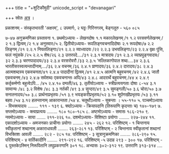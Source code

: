 +++
title = "+शुटिकौमुदी"
unicode_script = "devanagari"

+++
स्रोतः [अत्र](https://archive.org/details/hBcJ_shuddhi-kaumudi-by-janardan-hegde-sanskrit-bharati-publications/page/n1/mode/2up) । 

प्रकाशनम् - संस्कृतभारती 'अक्षरम्', ८ उपमार्गः, २ घट्टः गिरिनगरम्, बेङ्गलूरु - ५६० ०८५ 

७-४७ 
अनुक्रमणिका प्रस्तावना १. प्रथमोऽध्यायः - लेखनदोषः 
१.१ मकारलेखनम् /१ १.२ परसवर्णलेखनम् /२ १.३ द्वित्वम् /२ 
१.४ अनुस्वारः/५ २. द्वितीयोऽध्यायः- रूपलिङ्गवचनादिदोषाः 
२.१ रूपदोषाः/७ २.२ लिङ्गम् /२१ 
२.२.१ नियतलिङ्गाः/२१ २.२.२ व्याध्यादयः /२२ २.२.३ उभयलिङ्गाः/२३ २.२.४ वृक्षः पुंसि, फलं नपुंसके /२५ 
२.२.५ शेषः/२६ २.३ उत्तरपदे..../३१ 
२.३.१ मात्रादयः /३१ २.३.२ व्याघ्रपुङ्गवादयः/३२ २.३.३ चरणपादादयः/३३ २.३.४ वरसरोवरौ /३३ २.३.५ 'मल्लिकागोपाल शब्दः....३४ 
२.३.६ भारतीसरस्वत्यन्तादीनाम्..../३६ २.४ वचनम् /३६ 
२.४.१ प्राणादयः/३६ २.४.२ दारादयः/३८ २.४.३ आत्मशब्दस्य एकवचनता/४१ २.४.४ पादादीनां द्वित्वम् /४१ २.४.५ आत्मनि बहुवचनम् /४२ २.४.६ जातौ एकवचनम् /४३ २.४.७ सर्वशब्दः एकवचनान्तः अपि/४३ २.४.८ आदरार्थे बहुवचनम् /४४ 
x 
२.४.९ कर्तृकर्मणोः बहुत्वेऽपि... /४५ 
२.४.१० दम्पती/४६ ३. तृतीयोऽध्यायः - स्त्रीप्रत्ययगताः दोषाः 
८-५४ ३.१ सामान्यः /४८ ३.२ विशेषः /४८ ३.३ नर्तकी /४९ ३.४ सुन्दरा/४९ ३.५ सुमङ्गली/५० ३.६ चोरा/५० ३.७ सनातनादयः/५० ३.८ प्रार्थनाप्रभृतयः /५१ ३.९ भयङ्करीप्रभृतयः/५२ ३.१० शूर्पणखीप्रभृतयः /५३ 
३.११ बहवः /५४ ३.१२ हलन्तानाम् आकारान्तता /५४ ४. चतुर्थोऽध्यायः - सुबन्ताः । 
५५-११० ५. पञ्चमोऽध्यायः - विभक्त्यादयः ........ १११ - १३९ ६. षष्ठोऽध्यायः - क्रियापदानि (तिरूपाणि कृदन्ताः च) 
१४०-१७९ ७. सप्तमोऽध्यायः - क्त्वाप्रत्ययः ........ १८० 
१८०-१८५ ८. अष्टमोऽध्यायः - समासः 
१८६-२१० ९. नवमोऽध्यायः - साया 
....... 
२११-२२६ १०. दशमोऽध्यायः- विशिष्टाः प्रयोगाः ........ २२७-२४४ ११. एकादशोऽध्यायः - अमजनकाः प्राचीनाः प्रयोगाः 
........ २४५ - २६२ १२. परिशिष्टम् - १ चिन्तनाय स्वीकृतानां शब्दानाम् 
अकाराधावली ........ २६३-२८१ १३. परिशिष्टम् - २ चिन्तनाय स्वीकृतानां शब्दानां 
विभक्तिशः आवली ........ २८२ - २८५ १४. परिशिष्टम् - ३ सूत्रानुक्रमणिका ........ २८६-२९० १५. परिशिष्टम् - ४ वार्तिकादीनि ........ २९१-२९२ १६. परिशिष्टम् -५ उदाह 
२९३ - ३०० १७. परिशिष्टम् - ६ पुस्तकेऽस्मिन् निरूपितानि 
लघुप्रकरणानि 
३०१ १८. अभ्यासः 
३०२-३१२ १९. उत्तराणि 
३१३-३१४ 
.... 
